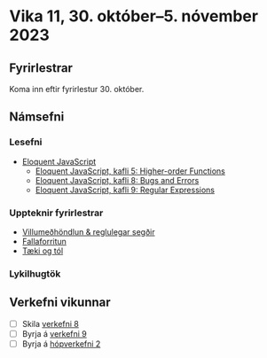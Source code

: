# Vika 11, 30. október–5. nóvember 2023

## Fyrirlestrar

Koma inn eftir fyrirlestur 30. október.

## Námsefni

### Lesefni

- [Eloquent JavaScript](https://eloquentjavascript.net/)
  - [Eloquent JavaScript, kafli 5: Higher-order Functions](https://eloquentjavascript.net/05_higher_order.html)
  - [Eloquent JavaScript, kafli 8: Bugs and Errors](https://eloquentjavascript.net/08_error.html)
  - [Eloquent JavaScript, kafli 9: Regular Expressions](https://eloquentjavascript.net/09_regexp.html)

### Uppteknir fyrirlestrar

- [Villumeðhöndlun & reglulegar segðir](../namsefni/35.errors-regex/)
- [Fallaforritun](../namsefni/35.functional/)
- [Tæki og tól](../namsefni/36.tools/)

### Lykilhugtök

## Verkefni vikunnar

- [ ] Skila [verkefni 8](https://github.com/vefforritun/vef1-2023-v7)
- [ ] Byrja á [verkefni 9](https://github.com/vefforritun/vef1-2023-v8)
- [ ] Byrja á [hópverkefni 2](https://github.com/vefforritun/vef1-2023-h2)
